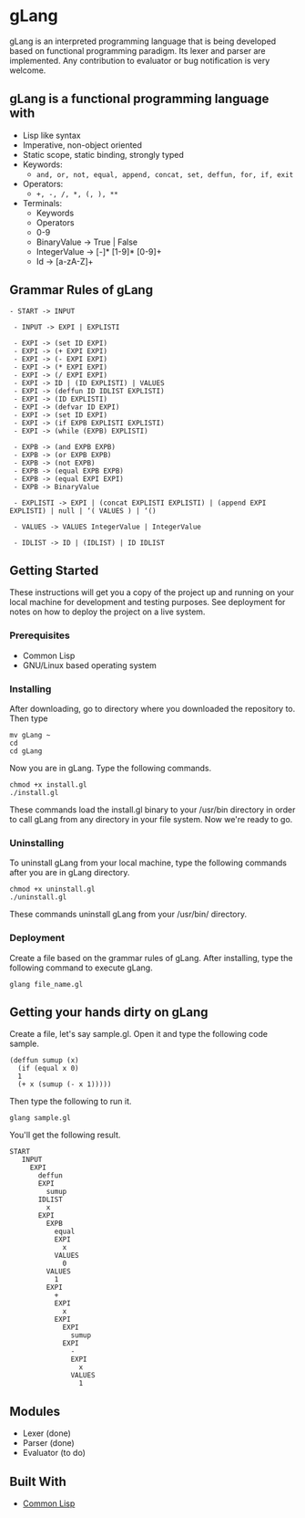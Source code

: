 # gLang

gLang is an interpreted programming language that is being developed based on functional programming paradigm. Its lexer and parser are implemented. Any contribution to evaluator or bug notification is very welcome.

## gLang is a functional programming language with
  * Lisp like syntax
  * Imperative, non-object oriented
  * Static scope, static binding, strongly typed
  * Keywords:
    * ``` and, or, not, equal, append, concat, set, deffun, for, if, exit ```
  * Operators:
    * ``` +, -, /, *, (, ), ** ```
  * Terminals:
    * Keywords
    * Operators
    * 0-9
    * BinaryValue -> True | False
    * IntegerValue -> [-]* [1-9]* [0-9]+
    * Id -> [a-zA-Z]+

## Grammar Rules of gLang

```
- START -> INPUT
 
 - INPUT -> EXPI | EXPLISTI 
 
 - EXPI -> (set ID EXPI) 
 - EXPI -> (+ EXPI EXPI) 
 - EXPI -> (- EXPI EXPI) 
 - EXPI -> (* EXPI EXPI) 
 - EXPI -> (/ EXPI EXPI) 
 - EXPI -> ID | (ID EXPLISTI) | VALUES 
 - EXPI -> (deffun ID IDLIST EXPLISTI) 
 - EXPI -> (ID EXPLISTI) 
 - EXPI -> (defvar ID EXPI) 
 - EXPI -> (set ID EXPI)  
 - EXPI -> (if EXPB EXPLISTI EXPLISTI) 
 - EXPI -> (while (EXPB) EXPLISTI) 
  
 - EXPB -> (and EXPB EXPB) 
 - EXPB -> (or EXPB EXPB) 
 - EXPB -> (not EXPB) 
 - EXPB -> (equal EXPB EXPB) 
 - EXPB -> (equal EXPI EXPI) 
 - EXPB -> BinaryValue 
  
 - EXPLISTI -> EXPI | (concat EXPLISTI EXPLISTI) | (append EXPI EXPLISTI) | null | ‘( VALUES ) | ‘() 
  
 - VALUES -> VALUES IntegerValue | IntegerValue 
  
 - IDLIST -> ID | (IDLIST) | ID IDLIST
```

## Getting Started

These instructions will get you a copy of the project up and running on your local machine for development and testing purposes. See deployment for notes on how to deploy the project on a live system.
    
### Prerequisites

* Common Lisp
* GNU/Linux based operating system

### Installing

After downloading, go to directory where you downloaded the repository to. Then type

```
mv gLang ~
cd
cd gLang
```

Now you are in gLang. Type the following commands.

```
chmod +x install.gl
./install.gl
```

These commands load the install.gl binary to your /usr/bin directory in order to call gLang from any directory in your file system. Now we're ready to go.


### Uninstalling

To uninstall gLang from your local machine, type the following commands after you are in gLang directory.

```
chmod +x uninstall.gl
./uninstall.gl
```

These commands uninstall gLang from your /usr/bin/ directory.

### Deployment

Create a file based on the grammar rules of gLang. After installing, type the following command to execute gLang.

```
glang file_name.gl
```

## Getting your hands dirty on gLang

Create a file, let's say sample.gl. Open it and type the following code sample.

```
(deffun sumup (x)
  (if (equal x 0)
  1
  (+ x (sumup (- x 1)))))
```

Then type the following to run it.

```
glang sample.gl
```

You'll get the following result.

```
START
   INPUT
     EXPI
       deffun
       EXPI
         sumup
       IDLIST
         x
       EXPI
         EXPB
           equal
           EXPI
             x
           VALUES
             0
         VALUES
           1
         EXPI
           +
           EXPI
             x
           EXPI
             EXPI
               sumup
             EXPI
               -
               EXPI
                 x
               VALUES
                 1
```

## Modules 
* Lexer (done)
* Parser (done)
* Evaluator (to do)

## Built With

* [Common Lisp](https://www.gnu.org/software/gcl/) 
